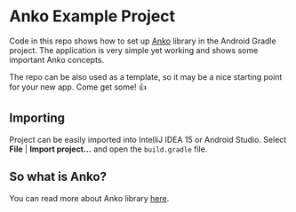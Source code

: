 Anko Example Project
===========

Code in this repo shows how to set up [Anko](https://github.com/JetBrains/anko) library in the Android Gradle project. The application is very simple yet working and shows some important Anko concepts.

The repo can be also used as a template, so it may be a nice starting point for your new app. Come get some! :thumbsup:

## Importing

Project can be easily imported into IntelliJ IDEA 15 or Android Studio.
Select **File** | **Import project…** and open the ``build.gradle`` file.

## So what is Anko?

You can read more about Anko library [here](https://github.com/JetBrains/anko).
